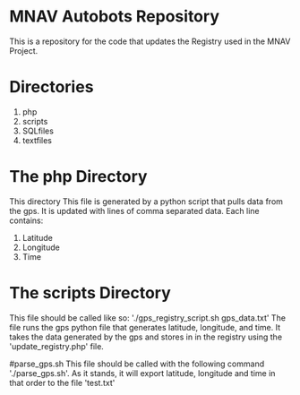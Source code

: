 # MNAV Autobots Repository
This is a repository for the code that updates the Registry used in the MNAV Project.

# Directories
1. php
2. scripts
3. SQLfiles
4. textfiles

# The php Directory
This directory
This file is generated by a python script that pulls data from the gps. It is updated with lines of comma separated data. Each line contains:
1. Latitude
2. Longitude
3. Time

# The scripts Directory



This file should be called like so:
	'./gps_registry_script.sh gps_data.txt'
The file runs the gps python file that generates latitude, longitude, and time. It takes the data generated by the gps and stores in in the registry using the 'update_registry.php' file.

#parse_gps.sh
This file should be called with the following command './parse_gps.sh'. As it stands, it will export latitude, longitude and time in that order to the file 'test.txt'
